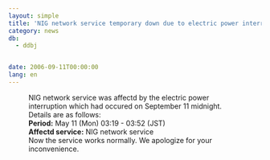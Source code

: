 ```yaml
---
layout: simple
title: 'NIG network service temporary down due to electric power interruption'
category: news
db:
  - ddbj


date: 2006-09-11T00:00:00
lang: en
---
```


<html>
<dd>NIG network service was affectd by the electric power<br> interruption which had occured on September 11 midnight.<br> Details are as follows:
<dd><b>Period:</b> May 11 (Mon) 03:19 - 03:52 (JST)<br><b>Affectd service:</b> NIG network service
<dd>Now the service works normally. We apologize for your inconvenience.</dd>
</dd>
</dd>
</html>
